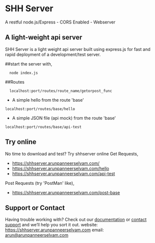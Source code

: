 # SHH Server

A restful node.js/Express - CORS Enabled - Webserver

## A light-weight api server


SHH Server is a light weight api server built using express.js for fast and rapid deployment of a development/test server.

##start the server with,
   ```
     node index.js
   ```
##Routes

  ```
    localhost:port/routes/route_name/getorpost_func
  ```
  - A simple hello from the route 'base'
  ```
  localhost:port/routes/base/hello
  ```

  - A simple JSON file (api mock) from the route 'base'
  ```
  localhost:port/routes/base/api-test
  ```
  
## Try online
No time to download and test?
Try shhserver online 
Get Requests,
- https://shhserver.arunpanneerselvam.com/
- https://shhserver.arunpanneerselvam.com/hello
- https://shhserver.arunpanneerselvam.com/api-test

Post Requests (try 'PostMan' like), 
- https://shhserver.arunpanneerselvam.com/post-base


## Support or Contact

Having trouble working with? Check out our [documentation](https://docs.github.com/categories/github-pages-basics/) or [contact support](https://github.com/contact) and we’ll help you sort it out.
website: https://shhserver.arunpanneerselvam.com
email: arun@arunpanneerselvam.com
